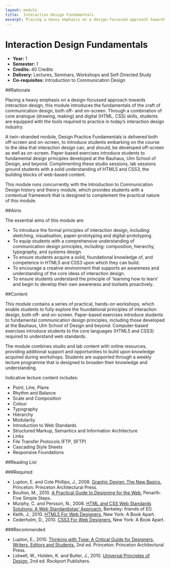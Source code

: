 ```yaml
---
layout: module
title:  Interaction Design Fundamentals
excerpt: Placing a heavy emphasis on a design-focussed approach towards interaction design, this module introduces the fundamentals of the craft of communication design, both off- and on-screen. Through a combination of core analogue (drawing, making) and digital (HTML, CSS) skills, students are equipped with the tools required to practice in today’s interaction design industry.
---
```


Interaction Design Fundamentals
===============================

+ __Year:__ 1
+ __Semester:__ 1
+ __Credits:__ 40 Credits
+ __Delivery:__ Lectures, Seminars, Workshops and Self-Directed Study
+ __Co-requisites:__ Introduction to Communication Design


##Rationale

Placing a heavy emphasis on a design-focussed approach towards interaction design, this module introduces the fundamentals of the craft of communication design, both off- and on-screen. Through a combination of core analogue (drawing, making) and digital (HTML, CSS) skills, students are equipped with the tools required to practice in today’s interaction design industry.

A twin-stranded module, Design Practice Fundamentals is delivered both off-screen and on-screen, to introduce students embarking on the course to the idea that interaction design can, and should, be developed off-screen as well as on-screen. Paper-based exercises introduce students to fundamental design principles developed at the Bauhaus, Ulm School of Design, and beyond. Complimenting these studio sessions, lab sessions ground students with a solid understanding of HTML5 and CSS3, the building blocks of web-based content.

This module runs concurrently with the Introduction to Communication Design history and theory module, which provides students with a contextual framework that is designed to complement the practical nature of this module.


##Aims

The essential aims of this module are:

+ To introduce the formal principles of interaction design, including: sketching, visualisation, paper-prototyping and digital-prototyping.
+ To equip students with a comprehensive understanding of communication design principles, including: composition, hierarchy, typography, and systems design.
+ To ensure students acquire a solid, foundational knowledge of, and competence in HTML5 and CSS3 upon which they can build.
+ To encourage a creative environment that supports an awareness and understanding of the core ideas of interaction design.
+ To ensure students understand the principle of ‘learning how to learn’ and begin to develop their own awareness and toolsets proactively.


##Content

This module contains a series of practical, hands-on workshops, which enable students to fully explore the foundational principles of interaction design, both off- and on-screen. Paper-based exercises introduce students to fundamental communication design principles, including those developed at the Bauhaus, Ulm School of Design and beyond. Computer-based exercises introduce students to the core languages (HTML5 and CSS3) required to understand web standards.

The module combines studio and lab content with online resources, providing additional support and opportunities to build upon knowledge acquired during workshops. Students are supported through a weekly lecture programme that is designed to broaden their knowledge and understanding.

Indicative lecture content includes:

+ Point, Line, Plane
+ Rhythm and Balance
+ Scale and Composition
+ Colour
+ Typography
+ Hierarchy
+ Modularity
+ Introduction to Web Standards
+ Structured Markup, Semantics and Information Architecture
+ Links
+ File Transfer Protocols (FTP, SFTP)
+ Cascading Style Sheets
+ Responsive Foundations


##Reading List

###Required

+ Lupton, E. and Cole Phillips, J., 2008. [Graphic Design: The New Basics.](http://www.amazon.co.uk/exec/obidos/ASIN/1568987021/monographic-21) Princeton: Princeton Architectural Press.
+ Boulton, M., 2010. [A Practical Guide to Designing for the Web.](http://www.fivesimplesteps.com/products/a-practical-guide-to-designing-for-the-web) Penarth: Five Simple Steps.
+ Murphy, C. and Persson, N., 2008. [HTML and CSS Web Standards Solutions: A Web Standardistas’ Approach.](http://www.amazon.co.uk/exec/obidos/ASIN/1430216069/monographic-21) Berkeley: friends of ED.
+ Keith, J., 2010. [HTML5 For Web Designers.](http://www.abookapart.com/products/html5-for-web-designers) New York: A Book Apart.
+ Cederholm, D., 2010. [CSS3 For Web Designers.](http://www.abookapart.com/products/css3-for-web-designers) New York: A Book Apart.


###Recommended

+ Lupton, E., 2010. [Thinking with Type: A Critical Guide for Designers, Writers, Editors and Students.](http://www.amazon.co.uk/exec/obidos/ASIN/1568989695/monographic-21) 2nd ed. Princeton: Princeton Architectural Press.
+ Lidwell, W., Holden, K. and Butler, J., 2010. [Universal Principles of Design.](http://www.amazon.co.uk/exec/obidos/ASIN/1592535879/monographic-21) 2nd ed. Rockport Publishers.


<!--

As per notes taken during 2013/14, we need to break down the deliverables on this with staged hand ins to ensure students are clearly directed. Our experience this year has underscored the fact that students have terrible time management skills, we need to consider strategies to address this.

It's also worth, over the summer, adding weekly reading that maps on to the lecture content. I envisage this unfolding along the lines of this:

https://medium.com/education-learning/6231db25bb8e

It's also worth looking at the Medium stats when we do this. Articles that are around a five minute read are twice as likely to be read as articles that are a ten minute read. Keep the accompanying articles tightly focused.

-->
